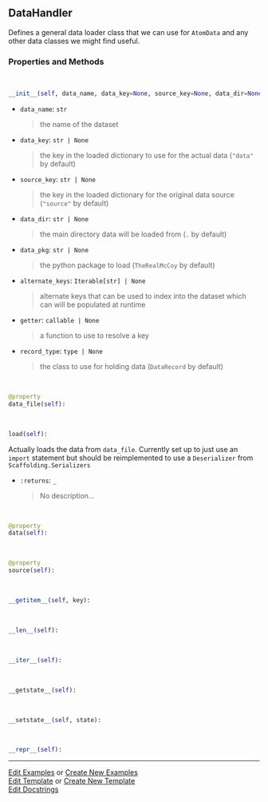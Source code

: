 ## <a id="McUtils.Data.CommonData.DataHandler">DataHandler</a>
Defines a general data loader class that we can use for `AtomData` and any other data classes we might find useful.

### Properties and Methods
<a id="McUtils.Data.CommonData.DataHandler.__init__" class="docs-object-method">&nbsp;</a>
```python
__init__(self, data_name, data_key=None, source_key=None, data_dir=None, data_pkg=None, alternate_keys=None, getter=None, record_type=None): 
```

- `data_name`: `str`
    >the name of the dataset
- `data_key`: `str | None`
    >the key in the loaded dictionary to use for the actual data (`"data"` by default)
- `source_key`: `str | None`
    >the key in the loaded dictionary for the original data source (`"source"` by default)
- `data_dir`: `str | None`
    >the main directory data will be loaded from (`.` by default)
- `data_pkg`: `str | None`
    >the python package to load (`TheRealMcCoy` by default)
- `alternate_keys`: `Iterable[str] | None`
    >alternate keys that can be used to index into the dataset which can will be populated at runtime
- `getter`: `callable | None`
    >a function to use to resolve a key
- `record_type`: `type | None`
    >the class to use for holding data (`DataRecord` by default)

<a id="McUtils.Data.CommonData.DataHandler.data_file" class="docs-object-method">&nbsp;</a>
```python
@property
data_file(self): 
```

<a id="McUtils.Data.CommonData.DataHandler.load" class="docs-object-method">&nbsp;</a>
```python
load(self): 
```
Actually loads the data from `data_file`.
        Currently set up to just use an `import` statement but should
        be reimplemented to use a `Deserializer` from `Scaffolding.Serializers`
- `:returns`: `_`
    >No description...

<a id="McUtils.Data.CommonData.DataHandler.data" class="docs-object-method">&nbsp;</a>
```python
@property
data(self): 
```

<a id="McUtils.Data.CommonData.DataHandler.source" class="docs-object-method">&nbsp;</a>
```python
@property
source(self): 
```

<a id="McUtils.Data.CommonData.DataHandler.__getitem__" class="docs-object-method">&nbsp;</a>
```python
__getitem__(self, key): 
```

<a id="McUtils.Data.CommonData.DataHandler.__len__" class="docs-object-method">&nbsp;</a>
```python
__len__(self): 
```

<a id="McUtils.Data.CommonData.DataHandler.__iter__" class="docs-object-method">&nbsp;</a>
```python
__iter__(self): 
```

<a id="McUtils.Data.CommonData.DataHandler.__getstate__" class="docs-object-method">&nbsp;</a>
```python
__getstate__(self): 
```

<a id="McUtils.Data.CommonData.DataHandler.__setstate__" class="docs-object-method">&nbsp;</a>
```python
__setstate__(self, state): 
```

<a id="McUtils.Data.CommonData.DataHandler.__repr__" class="docs-object-method">&nbsp;</a>
```python
__repr__(self): 
```





___

[Edit Examples](https://github.com/McCoyGroup/McUtils/edit/edit/ci/examples/ci/docs/McUtils/Data/CommonData/DataHandler.md) or 
[Create New Examples](https://github.com/McCoyGroup/McUtils/new/edit/?filename=ci/examples/ci/docs/McUtils/Data/CommonData/DataHandler.md) <br/>
[Edit Template](https://github.com/McCoyGroup/McUtils/edit/edit/ci/docs/ci/docs/McUtils/Data/CommonData/DataHandler.md) or 
[Create New Template](https://github.com/McCoyGroup/McUtils/new/edit/?filename=ci/docs/templates/ci/docs/McUtils/Data/CommonData/DataHandler.md) <br/>
[Edit Docstrings](https://github.com/McCoyGroup/McUtils/edit/edit/McUtils/Data/CommonData.py?message=Update%20Docs)